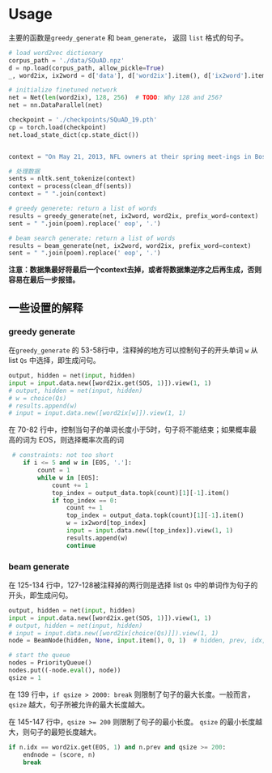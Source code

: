 # Usage

主要的函数是`greedy_generate` 和 `beam_generate`， 返回 `list` 格式的句子。

```python
# load word2vec dictionary
corpus_path = './data/SQuAD.npz'
d = np.load(corpus_path, allow_pickle=True)
_, word2ix, ix2word = d['data'], d['word2ix'].item(), d['ix2word'].item()

# initialize finetuned network
net = Net(len(word2ix), 128, 256)  # TODO: Why 128 and 256?
net = nn.DataParallel(net)

checkpoint = './checkpoints/SQuAD_19.pth'
cp = torch.load(checkpoint)
net.load_state_dict(cp.state_dict())


context = "On May 21, 2013, NFL owners at their spring meet-ings in Boston voted and awarded the game toLevi’s Stadium. An apple a day keeps the doctoraway. The $1.2 billion stadium opened in 2014. Itis the first Super Bowl held in the San FranciscoBay Area since Super Bowl XIX in 1985, and thefirst in California since Super Bowl XXXVII tookplace in San Diego in 200."

# 处理数据
sents = nltk.sent_tokenize(context)
context = process(clean_df(sents))
context = " ".join(context)

# greedy generete: return a list of words
results = greedy_generate(net, ix2word, word2ix, prefix_word=context)
sent = " ".join(poem).replace(' eop', '.')

# beam search generate: return a list of words
results = beam_generate(net, ix2word, word2ix, prefix_word=context)
sent = " ".join(poem).replace(' eop', '.')
```

**注意：数据集最好将最后一个context去掉，或者将数据集逆序之后再生成，否则容易在最后一步报错。**



## 一些设置的解释

### greedy generate

在`greedy_generate` 的 53-58行中，注释掉的地方可以控制句子的开头单词 `w` 从 list `Qs` 中选择，即生成问句。

```python
output, hidden = net(input, hidden)
input = input.data.new([word2ix.get(SOS, 1)]).view(1, 1)
# output, hidden = net(input, hidden)
# w = choice(Qs)
# results.append(w)
# input = input.data.new([word2ix[w]]).view(1, 1)
```



在 70-82 行中，控制当句子的单词长度小于5时，句子将不能结束；如果概率最高的词为 EOS，则选择概率次高的词

```python
 # constraints: not too short
    if i <= 5 and w in [EOS, '.']:
        count = 1
        while w in [EOS]:
            count += 1
            top_index = output_data.topk(count)[1][-1].item()
            if top_index == 0:
                count += 1
                top_index = output_data.topk(count)[1][-1].item()
                w = ix2word[top_index]
                input = input.data.new([top_index]).view(1, 1)
                results.append(w)
                continue
```



### beam generate

在 125-134 行中，127-128被注释掉的两行则是选择 list `Qs` 中的单词作为句子的开头，即生成问句。 

```python
output, hidden = net(input, hidden)
input = input.data.new([word2ix.get(SOS, 1)]).view(1, 1)
# output, hidden = net(input, hidden)
# input = input.data.new([word2ix[choice(Qs)]]).view(1, 1)
node = BeamNode(hidden, None, input.item(), 0, 1)  # hidden, prev, idx, logp, length

# start the queue
nodes = PriorityQueue()
nodes.put((-node.eval(), node))
qsize = 1
```

在 139 行中，`if qsize > 2000: break` 则限制了句子的最大长度。一般而言，`qsize` 越大，句子所被允许的最大长度越大。

在 145-147 行中，`qsize >= 200` 则限制了句子的最小长度。 `qsize` 的最小长度越大，则句子的最短长度越大。

```python 
if n.idx == word2ix.get(EOS, 1) and n.prev and qsize >= 200:
    endnode = (score, n)
    break
```

